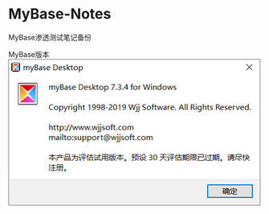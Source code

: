 # MyBase-Notes
MyBase渗透测试笔记备份

MyBase版本
![image](https://github.com/GYLover/MyBase-Notes/blob/main/images/MyBase%20version.png)
